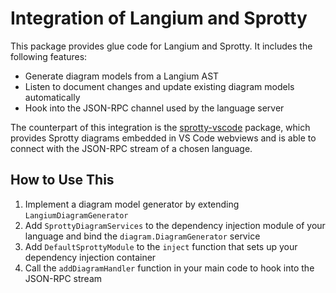 # Integration of Langium and Sprotty

This package provides glue code for Langium and Sprotty. It includes the following features:

 * Generate diagram models from a Langium AST
 * Listen to document changes and update existing diagram models automatically
 * Hook into the JSON-RPC channel used by the language server

The counterpart of this integration is the [sprotty-vscode](https://www.npmjs.com/package/sprotty-vscode) package, which provides Sprotty diagrams embedded in VS Code webviews and is able to connect with the JSON-RPC stream of a chosen language.

## How to Use This

 1. Implement a diagram model generator by extending `LangiumDiagramGenerator`
 2. Add `SprottyDiagramServices` to the dependency injection module of your language and bind the `diagram.DiagramGenerator` service
 3. Add `DefaultSprottyModule` to the `inject` function that sets up your dependency injection container
 4. Call the `addDiagramHandler` function in your main code to hook into the JSON-RPC stream
